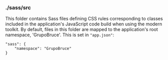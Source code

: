 ### ./sass/src

This folder contains Sass files defining CSS rules corresponding to classes
included in the application's JavaScript code build when using the modern toolkit.
By default, files in this folder are mapped to the application's root namespace, 'GrupoBruce'.
This is set in `"app.json"`:

    "sass": {
        "namespace": "GrupoBruce"
    }